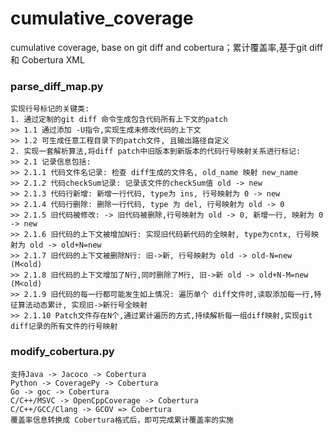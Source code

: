 # cumulative_coverage
cumulative coverage, base on git diff and cobertura；累计覆盖率,基于git diff 和 Cobertura XML

### parse_diff_map.py

    实现行号标记的关键类:
    1. 通过定制的git diff 命令生成包含代码所有上下文的patch
    >> 1.1 通过添加 -U指令,实现生成未修改代码的上下文
    >> 1.2 可生成任意工程目录下的patch文件, 且输出路径自定义
    2. 实现一套解析算法,将diff patch中旧版本到新版本的代码行号映射关系进行标记:
    >> 2.1 记录信息包括:
    >> 2.1.1 代码文件名记录: 检查 diff生成的文件名, old_name 映射 new_name
    >> 2.1.2 代码checkSum记录: 记录该文件的checkSum值 old -> new
    >> 2.1.3 代码行新增: 新增一行代码, type为 ins, 行号映射为 0 -> new
    >> 2.1.4 代码行删除: 删除一行代码, type 为 del, 行号映射为 old -> 0
    >> 2.1.5 旧代码被修改: -> 旧代码被删除,行号映射为 old -> 0, 新增一行, 映射为 0 -> new
    >> 2.1.6 旧代码的上下文被增加N行: 实现旧代码新代码的全映射, type为cntx, 行号映射为 old -> old+N=new
    >> 2.1.7 旧代码的上下文被删除N行: 旧->新, 行号映射为 old -> old-N=new (M<old)
    >> 2.1.8 旧代码的上下文增加了N行,同时删除了M行, 旧->新 old -> old+N-M=new (M<old)
    >> 2.1.9 旧代码的每一行都可能发生如上情况: 遍历单个 diff文件时,读取添加每一行,特征算法动态累计, 实现旧->新行号全映射
    >> 2.1.10 Patch文件存在N个,通过累计遍历的方式,持续解析每一组diff映射,实现git diff记录的所有文件的行号映射

### modify_cobertura.py

    支持Java -> Jacoco -> Cobertura
    Python -> CoveragePy -> Cobertura
    Go -> goc -> Cobertura
    C/C++/MSVC -> OpenCppCoverage -> Cobertura
    C/C++/GCC/Clang -> GCOV => Cobertura
    覆盖率信息转换成 Cobertura格式后，即可完成累计覆盖率的实施
